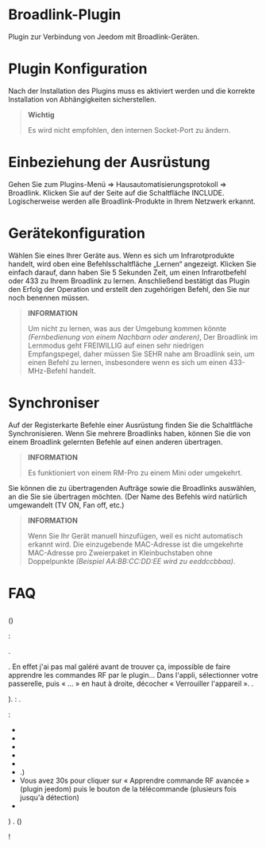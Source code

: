 # Broadlink-Plugin

Plugin zur Verbindung von Jeedom mit Broadlink-Geräten.

# Plugin Konfiguration

Nach der Installation des Plugins muss es aktiviert werden und die korrekte Installation von Abhängigkeiten sicherstellen.

>**Wichtig**
>
>Es wird nicht empfohlen, den internen Socket-Port zu ändern.

# Einbeziehung der Ausrüstung

Gehen Sie zum Plugins-Menü => Hausautomatisierungsprotokoll => Broadlink. Klicken Sie auf der Seite auf die Schaltfläche INCLUDE. Logischerweise werden alle Broadlink-Produkte in Ihrem Netzwerk erkannt.

# Gerätekonfiguration

Wählen Sie eines Ihrer Geräte aus. Wenn es sich um Infrarotprodukte handelt, wird oben eine Befehlsschaltfläche „Lernen“ angezeigt. Klicken Sie einfach darauf, dann haben Sie 5 Sekunden Zeit, um einen Infrarotbefehl oder 433 zu Ihrem Broadlink zu lernen. Anschließend bestätigt das Plugin den Erfolg der Operation und erstellt den zugehörigen Befehl, den Sie nur noch benennen müssen.

>**INFORMATION**
>
>Um nicht zu lernen, was aus der Umgebung kommen könnte *(Fernbedienung von einem Nachbarn oder anderen)*, Der Broadlink im Lernmodus geht FREIWILLIG auf einen sehr niedrigen Empfangspegel, daher müssen Sie SEHR nahe am Broadlink sein, um einen Befehl zu lernen, insbesondere wenn es sich um einen 433-MHz-Befehl handelt.

# Synchroniser

Auf der Registerkarte Befehle einer Ausrüstung finden Sie die Schaltfläche Synchronisieren. Wenn Sie mehrere Broadlinks haben, können Sie die von einem Broadlink gelernten Befehle auf einen anderen übertragen.

>**INFORMATION**
>
>Es funktioniert von einem RM-Pro zu einem Mini oder umgekehrt.

Sie können die zu übertragenden Aufträge sowie die Broadlinks auswählen, an die Sie sie übertragen möchten. (Der Name des Befehls wird natürlich umgewandelt (TV ON, Fan off, etc.)

>**INFORMATION**
>
>Wenn Sie Ihr Gerät manuell hinzufügen, weil es nicht automatisch erkannt wird. Die einzugebende MAC-Adresse ist die umgekehrte MAC-Adresse pro Zweierpaket in Kleinbuchstaben ohne Doppelpunkte *(Beispiel AA:BB:CC:DD:EE wird zu eeddccbbaa)*.

# FAQ

## 

()

:

.

. En effet j'ai pas mal galéré avant de trouver ça, impossible de faire apprendre les commandes RF par le plugin… Dans l'appli, sélectionner votre passerelle, puis « … » en haut à droite, décocher « Verrouiller l'appareil ». .

).  : .

:

- 
- 
- 
- 
- 
- .)
- Vous avez 30s pour cliquer sur « Apprendre commande RF avancée » (plugin jeedom) puis le bouton de la télécommande (plusieurs fois jusqu'à détection)
- 

)
. ()

 !
